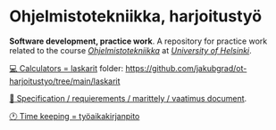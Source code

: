 # Ohjelmistotekniikka, harjoitustyö <br />
**Software development, practice work**. A repository for practice work related to the course *[Ohjelmistotekniikka](https://ohjelmistotekniikka-hy.github.io/)* at *[University of Helsinki](https://studies.helsinki.fi/kurssit/opintojakso/otm-fc35db8b-596c-4287-a03c-047e81e1254b)*. 

[💻 Calculators = laskarit](https://github.com/jakubgrad/ot-harjoitustyo/tree/main/laskarit) folder: https://github.com/jakubgrad/ot-harjoitustyo/tree/main/laskarit

[📎 Specification / requierements / marittely / vaatimus document](https://github.com/jakubgrad/ot-harjoitustyo/blob/main/documentation/specification%20document.md).

[🕐 Time keeping =  työaikakirjanpito](https://github.com/jakubgrad/ot-harjoitustyo/blob/main/documentation/time_keeping.md)
